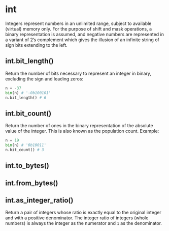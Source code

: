 # int

Integers represent numbers in an unlimited range, subject to available (virtual) memory only. For the purpose of shift and mask operations, a binary representation is assumed, and negative numbers are represented in a variant of 2’s complement which gives the illusion of an infinite string of sign bits extending to the left.

## int.bit_length()
Return the number of bits necessary to represent an integer in binary, excluding the sign and leading zeros:
```python
n = -37
bin(n) # '-0b100101'
n.bit_length() # 6
```

## int.bit_count()
Return the number of ones in the binary representation of the absolute value of the integer. This is also known as the population count. Example:
```python
n = 19
bin(n) # '0b10011'
n.bit_count() # 3
```

## int.to_bytes()

## int.from_bytes()

## int.as_integer_ratio()
Return a pair of integers whose ratio is exactly equal to the original integer and with a positive denominator. The integer ratio of integers (whole numbers) is always the integer as the numerator and `1` as the denominator.